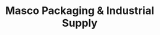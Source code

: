 ---
title: "Masco Packaging & Industrial Supply"
url: /springfield/masco-packaging-und-industrial-supply/
shop: Allgemein
---